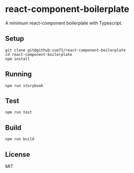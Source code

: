 # react-component-boilerplate
A minimum react-component boilerplate with Typescript.

## Setup

```
git clone git@github:sue71/react-component-boilerplate
cd react-component-boilerplate
npm install
```

## Running

```
npm run storybook
```

## Test

```
npm run test
```

## Build

```
npm run build
```

## License

MIT
